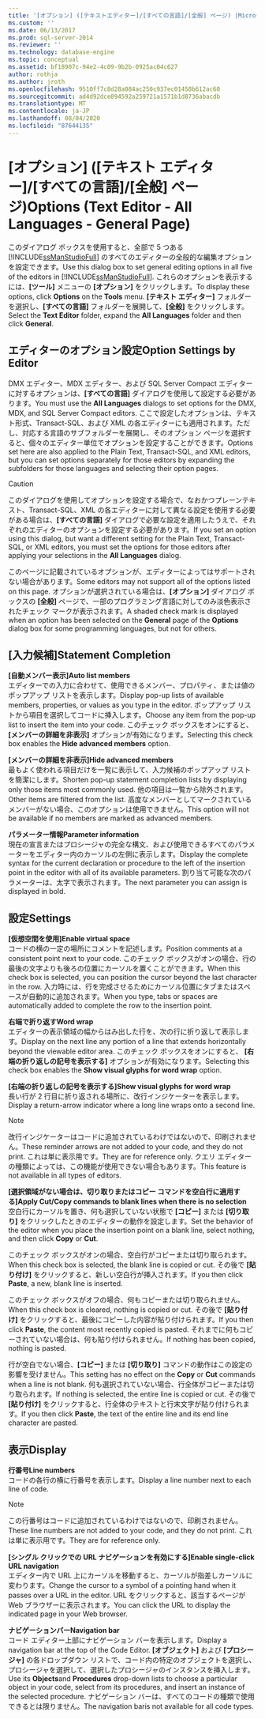 ```yaml
---
title: '[オプション] ([テキストエディター]/[すべての言語]/[全般] ページ) |Microsoft Docs'
ms.custom: ''
ms.date: 06/13/2017
ms.prod: sql-server-2014
ms.reviewer: ''
ms.technology: database-engine
ms.topic: conceptual
ms.assetid: bf18907c-94e2-4c09-9b2b-0925ac04c627
author: rothja
ms.author: jroth
ms.openlocfilehash: 9510ff7c8d28a084ac250c937ec01458b612ac60
ms.sourcegitcommit: ad4d92dce894592a259721a1571b1d8736abacdb
ms.translationtype: MT
ms.contentlocale: ja-JP
ms.lasthandoff: 08/04/2020
ms.locfileid: "87644135"
---
```

# <a name="options-text-editor---all-languages---general-page"></a><span data-ttu-id="aed73-102">[オプション] ([テキスト エディター]/[すべての言語]/[全般] ページ)</span><span class="sxs-lookup"><span data-stu-id="aed73-102">Options (Text Editor - All Languages - General Page)</span></span>
  <span data-ttu-id="aed73-103">このダイアログ ボックスを使用すると、全部で 5 つある [!INCLUDE[ssManStudioFull](../includes/ssmanstudiofull-md.md)] のすべてのエディターの全般的な編集オプションを設定できます。</span><span class="sxs-lookup"><span data-stu-id="aed73-103">Use this dialog box to set general editing options in all five of the editors in [!INCLUDE[ssManStudioFull](../includes/ssmanstudiofull-md.md)].</span></span> <span data-ttu-id="aed73-104">これらのオプションを表示するには、**[ツール]** メニューの **[オプション]** をクリックします。</span><span class="sxs-lookup"><span data-stu-id="aed73-104">To display these options, click **Options** on the **Tools** menu.</span></span> <span data-ttu-id="aed73-105">**[テキスト エディター]** フォルダーを選択し、**[すべての言語]** フォルダーを展開して、**[全般]** をクリックします。</span><span class="sxs-lookup"><span data-stu-id="aed73-105">Select the **Text Editor** folder, expand the **All Languages** folder and then click **General**.</span></span>  
  
## <a name="option-settings-by-editor"></a><span data-ttu-id="aed73-106">エディターのオプション設定</span><span class="sxs-lookup"><span data-stu-id="aed73-106">Option Settings by Editor</span></span>  
 <span data-ttu-id="aed73-107">DMX エディター、MDX エディター、および SQL Server Compact エディターに対するオプションは、**[すべての言語]** ダイアログを使用して設定する必要があります。</span><span class="sxs-lookup"><span data-stu-id="aed73-107">You must use the **All Languages** dialogs to set options for the DMX, MDX, and SQL Server Compact editors.</span></span> <span data-ttu-id="aed73-108">ここで設定したオプションは、テキスト形式、Transact-SQL、および XML の各エディターにも適用されます。ただし、対応する言語のサブフォルダーを展開し、そのオプション ページを選択すると、個々のエディター単位でオプションを設定することができます。</span><span class="sxs-lookup"><span data-stu-id="aed73-108">Options set here are also applied to the Plain Text, Transact-SQL, and XML editors, but you can set options separately for those editors by expanding the subfolders for those languages and selecting their option pages.</span></span>  
  
> [!CAUTION]  
>  <span data-ttu-id="aed73-109">このダイアログを使用してオプションを設定する場合で、なおかつプレーンテキスト、Transact-SQL、XML の各エディターに対して異なる設定を使用する必要がある場合は、**[すべての言語]** ダイアログで必要な設定を適用したうえで、それぞれのエディターのオプションを設定する必要があります。</span><span class="sxs-lookup"><span data-stu-id="aed73-109">If you set an option using this dialog, but want a different setting for the Plain Text, Transact-SQL, or XML editors, you must set the options for those editors after applying your selections in the **All Languages** dialog.</span></span>  
  
 <span data-ttu-id="aed73-110">このページに記載されているオプションが、エディターによってはサポートされない場合があります。</span><span class="sxs-lookup"><span data-stu-id="aed73-110">Some editors may not support all of the options listed on this page.</span></span> <span data-ttu-id="aed73-111">オプションが選択されている場合は、**[オプション]** ダイアログ ボックスの **[全般]** ページで、一部のプログラミング言語に対してのみ淡色表示されたチェック マークが表示されます。</span><span class="sxs-lookup"><span data-stu-id="aed73-111">A shaded check mark is displayed when an option has been selected on the **General** page of the **Options** dialog box for some programming languages, but not for others.</span></span>  
  
## <a name="statement-completion"></a><span data-ttu-id="aed73-112">[入力候補]</span><span class="sxs-lookup"><span data-stu-id="aed73-112">Statement Completion</span></span>  
 <span data-ttu-id="aed73-113">**[自動メンバー表示]**</span><span class="sxs-lookup"><span data-stu-id="aed73-113">**Auto list members**</span></span>  
 <span data-ttu-id="aed73-114">エディターでの入力に合わせて、使用できるメンバー、プロパティ、または値のポップアップ リストを表示します。</span><span class="sxs-lookup"><span data-stu-id="aed73-114">Display pop-up lists of available members, properties, or values as you type in the editor.</span></span> <span data-ttu-id="aed73-115">ポップアップ リストから項目を選択してコードに挿入します。</span><span class="sxs-lookup"><span data-stu-id="aed73-115">Choose any item from the pop-up list to insert the item into your code.</span></span> <span data-ttu-id="aed73-116">このチェック ボックスをオンにすると、**[メンバーの詳細を非表示]** オプションが有効になります。</span><span class="sxs-lookup"><span data-stu-id="aed73-116">Selecting this check box enables the **Hide advanced members** option.</span></span>  
  
 <span data-ttu-id="aed73-117">**[メンバーの詳細を非表示]**</span><span class="sxs-lookup"><span data-stu-id="aed73-117">**Hide advanced members**</span></span>  
 <span data-ttu-id="aed73-118">最もよく使われる項目だけを一覧に表示して、入力候補のポップアップ リストを簡潔にします。</span><span class="sxs-lookup"><span data-stu-id="aed73-118">Shorten pop-up statement completion lists by displaying only those items most commonly used.</span></span> <span data-ttu-id="aed73-119">他の項目は一覧から除外されます。</span><span class="sxs-lookup"><span data-stu-id="aed73-119">Other items are filtered from the list.</span></span> <span data-ttu-id="aed73-120">高度なメンバーとしてマークされているメンバーがない場合、このオプションは使用できません。</span><span class="sxs-lookup"><span data-stu-id="aed73-120">This option will not be available if no members are marked as advanced members.</span></span>  
  
 <span data-ttu-id="aed73-121">**パラメーター情報**</span><span class="sxs-lookup"><span data-stu-id="aed73-121">**Parameter information**</span></span>  
 <span data-ttu-id="aed73-122">現在の宣言またはプロシージャの完全な構文、および使用できるすべてのパラメーターをエディター内のカーソルの左側に表示します。</span><span class="sxs-lookup"><span data-stu-id="aed73-122">Display the complete syntax for the current declaration or procedure to the left of the insertion point in the editor with all of its available parameters.</span></span> <span data-ttu-id="aed73-123">割り当て可能な次のパラメーターは、太字で表示されます。</span><span class="sxs-lookup"><span data-stu-id="aed73-123">The next parameter you can assign is displayed in bold.</span></span>  
  
## <a name="settings"></a><span data-ttu-id="aed73-124">設定</span><span class="sxs-lookup"><span data-stu-id="aed73-124">Settings</span></span>  
 <span data-ttu-id="aed73-125">**[仮想空間を使用]**</span><span class="sxs-lookup"><span data-stu-id="aed73-125">**Enable virtual space**</span></span>  
 <span data-ttu-id="aed73-126">コードの横の一定の場所にコメントを記述します。</span><span class="sxs-lookup"><span data-stu-id="aed73-126">Position comments at a consistent point next to your code.</span></span> <span data-ttu-id="aed73-127">このチェック ボックスがオンの場合、行の最後の文字よりも後ろの位置にカーソルを置くことができます。</span><span class="sxs-lookup"><span data-stu-id="aed73-127">When this check box is selected, you can position the cursor beyond the last character in the row.</span></span> <span data-ttu-id="aed73-128">入力時には、行を完成させるためにカーソル位置にタブまたはスペースが自動的に追加されます。</span><span class="sxs-lookup"><span data-stu-id="aed73-128">When you type, tabs or spaces are automatically added to complete the row to the insertion point.</span></span>  
  
 <span data-ttu-id="aed73-129">**右端で折り返す**</span><span class="sxs-lookup"><span data-stu-id="aed73-129">**Word wrap**</span></span>  
 <span data-ttu-id="aed73-130">エディターの表示領域の幅からはみ出した行を、次の行に折り返して表示します。</span><span class="sxs-lookup"><span data-stu-id="aed73-130">Display on the next line any portion of a line that extends horizontally beyond the viewable editor area.</span></span> <span data-ttu-id="aed73-131">このチェック ボックスをオンにすると、 **[右端の折り返しの記号を表示する]** オプションが有効になります。</span><span class="sxs-lookup"><span data-stu-id="aed73-131">Selecting this check box enables the **Show visual glyphs for word wrap** option.</span></span>  
  
 <span data-ttu-id="aed73-132">**[右端の折り返しの記号を表示する]**</span><span class="sxs-lookup"><span data-stu-id="aed73-132">**Show visual glyphs for word wrap**</span></span>  
 <span data-ttu-id="aed73-133">長い行が 2 行目に折り返される場所に、改行インジケーターを表示します。</span><span class="sxs-lookup"><span data-stu-id="aed73-133">Display a return-arrow indicator where a long line wraps onto a second line.</span></span>  
  
> [!NOTE]  
>  <span data-ttu-id="aed73-134">改行インジケーターはコードに追加されているわけではないので、印刷されません。</span><span class="sxs-lookup"><span data-stu-id="aed73-134">These reminder arrows are not added to your code, and they do not print.</span></span> <span data-ttu-id="aed73-135">これは単に表示用です。</span><span class="sxs-lookup"><span data-stu-id="aed73-135">They are for reference only.</span></span> <span data-ttu-id="aed73-136">クエリ エディターの種類によっては、この機能が使用できない場合もあります。</span><span class="sxs-lookup"><span data-stu-id="aed73-136">This feature is not available in all types of editors.</span></span>  
  
 <span data-ttu-id="aed73-137">**[選択領域がない場合は、切り取りまたはコピー コマンドを空白行に適用する]**</span><span class="sxs-lookup"><span data-stu-id="aed73-137">**Apply Cut/Copy commands to blank lines when there is no selection**</span></span>  
 <span data-ttu-id="aed73-138">空白行にカーソルを置き、何も選択していない状態で **[コピー]** または **[切り取り]** をクリックしたときのエディターの動作を設定します。</span><span class="sxs-lookup"><span data-stu-id="aed73-138">Set the behavior of the editor when you place the insertion point on a blank line, select nothing, and then click **Copy** or **Cut**.</span></span>  
  
 <span data-ttu-id="aed73-139">このチェック ボックスがオンの場合、空白行がコピーまたは切り取られます。</span><span class="sxs-lookup"><span data-stu-id="aed73-139">When this check box is selected, the blank line is copied or cut.</span></span> <span data-ttu-id="aed73-140">その後で **[貼り付け]** をクリックすると、新しい空白行が挿入されます。</span><span class="sxs-lookup"><span data-stu-id="aed73-140">If you then click **Paste**, a new, blank line is inserted.</span></span>  
  
 <span data-ttu-id="aed73-141">このチェック ボックスがオフの場合、何もコピーまたは切り取られません。</span><span class="sxs-lookup"><span data-stu-id="aed73-141">When this check box is cleared, nothing is copied or cut.</span></span> <span data-ttu-id="aed73-142">その後で **[貼り付け]** をクリックすると、最後にコピーした内容が貼り付けられます。</span><span class="sxs-lookup"><span data-stu-id="aed73-142">If you then click **Paste**, the content most recently copied is pasted.</span></span> <span data-ttu-id="aed73-143">それまでに何もコピーされていない場合は、何も貼り付けられません。</span><span class="sxs-lookup"><span data-stu-id="aed73-143">If nothing has been copied, nothing is pasted.</span></span>  
  
 <span data-ttu-id="aed73-144">行が空白でない場合、**[コピー]** または **[切り取り]** コマンドの動作はこの設定の影響を受けません。</span><span class="sxs-lookup"><span data-stu-id="aed73-144">This setting has no effect on the **Copy** or **Cut** commands when a line is not blank.</span></span> <span data-ttu-id="aed73-145">何も選択されていない場合、行全体がコピーまたは切り取られます。</span><span class="sxs-lookup"><span data-stu-id="aed73-145">If nothing is selected, the entire line is copied or cut.</span></span> <span data-ttu-id="aed73-146">その後で **[貼り付け]** をクリックすると、行全体のテキストと行末文字が貼り付けられます。</span><span class="sxs-lookup"><span data-stu-id="aed73-146">If you then click **Paste**, the text of the entire line and its end line character are pasted.</span></span>  
  
## <a name="display"></a><span data-ttu-id="aed73-147">表示</span><span class="sxs-lookup"><span data-stu-id="aed73-147">Display</span></span>  
 <span data-ttu-id="aed73-148">**行番号**</span><span class="sxs-lookup"><span data-stu-id="aed73-148">**Line numbers**</span></span>  
 <span data-ttu-id="aed73-149">コードの各行の横に行番号を表示します。</span><span class="sxs-lookup"><span data-stu-id="aed73-149">Display a line number next to each line of code.</span></span>  
  
> [!NOTE]  
>  <span data-ttu-id="aed73-150">この行番号はコードに追加されているわけではないので、印刷されません。</span><span class="sxs-lookup"><span data-stu-id="aed73-150">These line numbers are not added to your code, and they do not print.</span></span> <span data-ttu-id="aed73-151">これは単に表示用です。</span><span class="sxs-lookup"><span data-stu-id="aed73-151">They are for reference only.</span></span>  
  
 <span data-ttu-id="aed73-152">**[シングル クリックでの URL ナビゲーションを有効にする]**</span><span class="sxs-lookup"><span data-stu-id="aed73-152">**Enable single-click URL navigation**</span></span>  
 <span data-ttu-id="aed73-153">エディター内で URL 上にカーソルを移動すると、カーソルが指差しカーソルに変わります。</span><span class="sxs-lookup"><span data-stu-id="aed73-153">Change the cursor to a symbol of a pointing hand when it passes over a URL in the editor.</span></span> <span data-ttu-id="aed73-154">URL をクリックすると、該当するページが Web ブラウザーに表示されます。</span><span class="sxs-lookup"><span data-stu-id="aed73-154">You can click the URL to display the indicated page in your Web browser.</span></span>  
  
 <span data-ttu-id="aed73-155">**ナビゲーションバー**</span><span class="sxs-lookup"><span data-stu-id="aed73-155">**Navigation bar**</span></span>  
 <span data-ttu-id="aed73-156">コード エディター上部にナビゲーション バーを表示します。</span><span class="sxs-lookup"><span data-stu-id="aed73-156">Display a navigation bar at the top of the Code Editor.</span></span> <span data-ttu-id="aed73-157">**[オブジェクト]** および **[プロシージャ]** の各ドロップダウン リストで、コード内の特定のオブジェクトを選択し、プロシージャを選択して、選択したプロシージャのインスタンスを挿入します。</span><span class="sxs-lookup"><span data-stu-id="aed73-157">Use its **Objects**and **Procedures** drop-down lists to choose a particular object in your code, select from its procedures, and insert an instance of the selected procedure.</span></span> <span data-ttu-id="aed73-158">ナビゲーション バーは、すべてのコードの種類で使用できるとは限りません。</span><span class="sxs-lookup"><span data-stu-id="aed73-158">The navigation baris not available for all code types.</span></span>  
  
  
